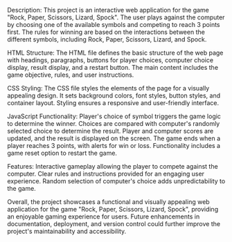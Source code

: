 Description:
This project is an interactive web application for the game "Rock, Paper, Scissors, Lizard, Spock". The user plays against the computer by choosing one of the available symbols and competing to reach 3 points first. The rules for winning are based on the interactions between the different symbols, including Rock, Paper, Scissors, Lizard, and Spock.

HTML Structure:
The HTML file defines the basic structure of the web page with headings, paragraphs, buttons for player choices, computer choice display, result display, and a restart button.
The main content includes the game objective, rules, and user instructions.

CSS Styling:
The CSS file styles the elements of the page for a visually appealing design.
It sets background colors, font styles, button styles, and container layout.
Styling ensures a responsive and user-friendly interface.

JavaScript Functionality:
Player's choice of symbol triggers the game logic to determine the winner.
Choices are compared with computer's randomly selected choice to determine the result.
Player and computer scores are updated, and the result is displayed on the screen.
The game ends when a player reaches 3 points, with alerts for win or loss.
Functionality includes a game reset option to restart the game.

Features:
Interactive gameplay allowing the player to compete against the computer.
Clear rules and instructions provided for an engaging user experience.
Random selection of computer's choice adds unpredictability to the game.

Overall, the project showcases a functional and visually appealing web application for the game "Rock, Paper, Scissors, Lizard, Spock", providing an enjoyable gaming experience for users. Future enhancements in documentation, deployment, and version control could further improve the project's maintainability and accessibility.
